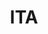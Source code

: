 ---
# This topic lives at
# https://digital.gov/topics/ita

# Topic Title
title: "ITA"

# description — keep it short and clear
summary: ""

# Weight
weight: 1

# For more information on managing topics,
# see https://github.com/GSA/digitalgov.gov/wiki/topics
---